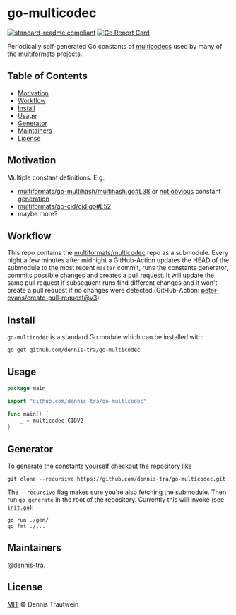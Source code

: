 # go-multicodec

[![standard-readme compliant](https://img.shields.io/badge/readme%20style-standard-brightgreen.svg?style=flat-square)](https://github.com/RichardLitt/standard-readme) [![Go Report Card](https://goreportcard.com/badge/dennis-tra/go-multicodec)](https://goreportcard.com/report/dennis-tra/go-multicodec)

Periodically self-generated Go constants of [multicodecs](https://github.com/multiformats/multicodec) used by many of the [multiformats](https://github.com/multiformats/multiformats) projects.

## Table of Contents

- [Motivation](#motivation)
- [Workflow](#workflow)
- [Install](#install)
- [Usage](#usage)
- [Generator](#generator)
- [Maintainers](#maintainers)
- [License](#license)

## Motivation

Multiple constant definitions. E.g.

- [multiformats/go-multihash/multihash.go#L38](https://github.com/multiformats/go-multihash/blob/6f1ea18f1da5f7735ea31b5e2011da61c409e37f/multihash.go#L38) or [not obvious](https://github.com/multiformats/go-multihash/issues/53#issuecomment-313360164) constant [generation](https://github.com/multiformats/go-multihash/blob/master/multihash.go#L78)
- [multiformats/go-cid/cid.go#L52](https://github.com/ipfs/go-cid/blob/e530276a7008f5973e7da6640ed305ecc5825d27/cid.go#L52)
- maybe more?

## Workflow

This repo contains the [multiformats/multicodec](https://github.com/multiformats/multicodec) repo as a submodule. Every night a few minutes after midnight a GitHub-Action updates the HEAD of the submodule to the most recent `master` commit, runs the constants generator, commits possible changes and creates a pull request. It will update the same pull request if subsequent runs find different changes and it won't create a pull request if no changes were detected (GitHub-Action: [peter-evans/create-pull-request@v3](https://github.com/peter-evans/create-pull-request)).

## Install

`go-multicodec` is a standard Go module which can be installed with:

```sh
go get github.com/dennis-tra/go-multicodec
```

## Usage

```go
package main

import "github.com/dennis-tra/go-multicodec"

func main() {
    _ = multicodec.CIDV2
}
```

## Generator

To generate the constants yourself checkout the repository like

```shell
git clone --recursive https://github.com/dennis-tra/go-multicodec.git
```

The `--recursive` flag makes sure you're also fetching the submodule. Then run `go generate` in the root of the repository. Currently this will invoke (see [`init.go`](./init.go)):

```shell
go run ./gen/
go fmt ./...
```

## Maintainers

[@dennis-tra](https://github.com/dennis-tra).

## License

[MIT](LICENSE) © Dennis Trautwein